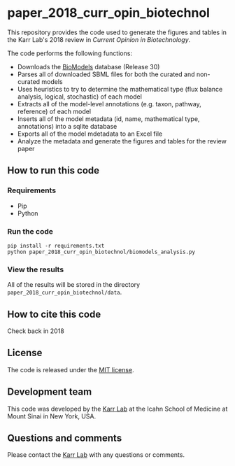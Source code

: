 # paper_2018_curr_opin_biotechnol
This repository provides the code used to generate the figures and tables in the Karr Lab's 2018 review in *Current Opinion in Biotechnology*. 

The code performs the following functions:
* Downloads the [BioModels](http://www.ebi.ac.uk/biomodels-main) database (Release 30)
* Parses all of downloaded SBML files for both the curated and non-curated models
* Uses heuristics to try to determine the mathematical type (flux balance analysis, logical, stochastic) of each model
* Extracts all of the model-level annotations (e.g. taxon, pathway, reference) of each model
* Inserts all of the model metadata (id, name, mathematical type, annotations) into a sqlite database
* Exports all of the model mdetadata to an Excel file
* Analyze the metadata and generate the figures and tables for the review paper

## How to run this code

### Requirements
* Pip
* Python

### Run the code
```
pip install -r requirements.txt
python paper_2018_curr_opin_biotechnol/biomodels_analysis.py
```

### View the results
All of the results will be stored in the directory `paper_2018_curr_opin_biotechnol/data`.

## How to cite this code
Check back in 2018

## License
The code is released under the [MIT license](LICENSE).

## Development team
This code was developed by the [Karr Lab](http://www.karrlab.org) at the Icahn School of Medicine at Mount Sinai in New York, USA.

## Questions and comments
Please contact the [Karr Lab](http://www.karrlab.org) with any questions or comments.
